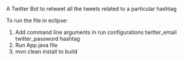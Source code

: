 A Twitter Bot to retweet all the tweets related to a particular hashtag

To run the file in eclipse:
1. Add command line arguments in run configurations
twitter_email twitter_password hashtag
2. Run App.java file
3. mvn clean install to build
